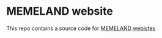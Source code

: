 # MEMELAND website  

This repo contains a source code for [MEMELAND webistes](https://memeland-erc.github.io/) 
